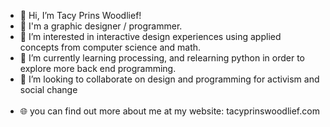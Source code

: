 - 👋 Hi, I’m Tacy Prins Woodlief!
- 📒 I'm a graphic designer / programmer. 
&nbsp;
- 👀 I’m interested in interactive design experiences using applied concepts from computer science and math. 
- 🌱 I’m currently learning processing, and relearning python in order to explore more back end programming.  
- 💞️ I’m looking to collaborate on design and programming for activism and social change\
&nbsp;
- 🌐 you can find out more about me at my website: tacyprinswoodlief.com
